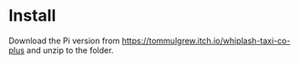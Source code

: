 # Install
Download the Pi version from https://tommulgrew.itch.io/whiplash-taxi-co-plus and unzip to the folder.